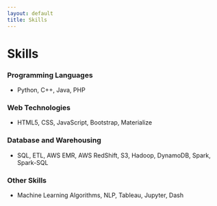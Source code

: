 ```yaml
---
layout: default
title: Skills
---
```


# Skills

### Programming Languages
- Python, C++, Java, PHP

### Web Technologies
- HTML5, CSS, JavaScript, Bootstrap, Materialize

### Database and Warehousing
- SQL, ETL, AWS EMR, AWS RedShift, S3, Hadoop, DynamoDB, Spark, Spark-SQL

### Other Skills
- Machine Learning Algorithms, NLP, Tableau, Jupyter, Dash
